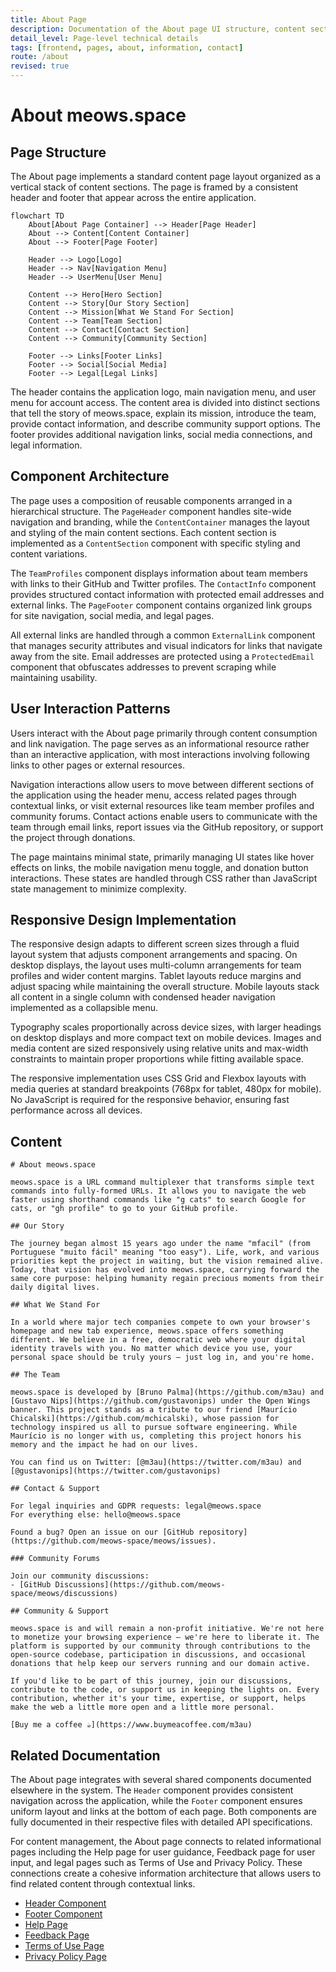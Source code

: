 ```yaml
---
title: About Page
description: Documentation of the About page UI structure, content sections, and layout
detail_level: Page-level technical details
tags: [frontend, pages, about, information, contact]
route: /about
revised: true
---
```


# About meows.space

## Page Structure

The About page implements a standard content page layout organized as a vertical stack of content sections. The page is framed by a consistent header and footer that appear across the entire application.

```mermaid
flowchart TD
    About[About Page Container] --> Header[Page Header]
    About --> Content[Content Container]
    About --> Footer[Page Footer]

    Header --> Logo[Logo]
    Header --> Nav[Navigation Menu]
    Header --> UserMenu[User Menu]

    Content --> Hero[Hero Section]
    Content --> Story[Our Story Section]
    Content --> Mission[What We Stand For Section]
    Content --> Team[Team Section]
    Content --> Contact[Contact Section]
    Content --> Community[Community Section]

    Footer --> Links[Footer Links]
    Footer --> Social[Social Media]
    Footer --> Legal[Legal Links]
```

The header contains the application logo, main navigation menu, and user menu for account access. The content area is divided into distinct sections that tell the story of meows.space, explain its mission, introduce the team, provide contact information, and describe community support options. The footer provides additional navigation links, social media connections, and legal information.

## Component Architecture

The page uses a composition of reusable components arranged in a hierarchical structure. The `PageHeader` component handles site-wide navigation and branding, while the `ContentContainer` manages the layout and styling of the main content sections. Each content section is implemented as a `ContentSection` component with specific styling and content variations.

The `TeamProfiles` component displays information about team members with links to their GitHub and Twitter profiles. The `ContactInfo` component provides structured contact information with protected email addresses and external links. The `PageFooter` component contains organized link groups for site navigation, social media, and legal pages.

All external links are handled through a common `ExternalLink` component that manages security attributes and visual indicators for links that navigate away from the site. Email addresses are protected using a `ProtectedEmail` component that obfuscates addresses to prevent scraping while maintaining usability.

## User Interaction Patterns

Users interact with the About page primarily through content consumption and link navigation. The page serves as an informational resource rather than an interactive application, with most interactions involving following links to other pages or external resources.

Navigation interactions allow users to move between different sections of the application using the header menu, access related pages through contextual links, or visit external resources like team member profiles and community forums. Contact actions enable users to communicate with the team through email links, report issues via the GitHub repository, or support the project through donations.

The page maintains minimal state, primarily managing UI states like hover effects on links, the mobile navigation menu toggle, and donation button interactions. These states are handled through CSS rather than JavaScript state management to minimize complexity.

## Responsive Design Implementation

The responsive design adapts to different screen sizes through a fluid layout system that adjusts component arrangements and spacing. On desktop displays, the layout uses multi-column arrangements for team profiles and wider content margins. Tablet layouts reduce margins and adjust spacing while maintaining the overall structure. Mobile layouts stack all content in a single column with condensed header navigation implemented as a collapsible menu.

Typography scales proportionally across device sizes, with larger headings on desktop displays and more compact text on mobile devices. Images and media content are sized responsively using relative units and max-width constraints to maintain proper proportions while fitting available space.

The responsive implementation uses CSS Grid and Flexbox layouts with media queries at standard breakpoints (768px for tablet, 480px for mobile). No JavaScript is required for the responsive behavior, ensuring fast performance across all devices.

## Content

```text
# About meows.space

meows.space is a URL command multiplexer that transforms simple text commands into fully-formed URLs. It allows you to navigate the web faster using shorthand commands like "g cats" to search Google for cats, or "gh profile" to go to your GitHub profile.

## Our Story

The journey began almost 15 years ago under the name "mfacil" (from Portuguese "muito fácil" meaning "too easy"). Life, work, and various priorities kept the project in waiting, but the vision remained alive. Today, that vision has evolved into meows.space, carrying forward the same core purpose: helping humanity regain precious moments from their daily digital lives.

## What We Stand For

In a world where major tech companies compete to own your browser's homepage and new tab experience, meows.space offers something different. We believe in a free, democratic web where your digital identity travels with you. No matter which device you use, your personal space should be truly yours – just log in, and you're home.

## The Team

meows.space is developed by [Bruno Palma](https://github.com/m3au) and [Gustavo Nips](https://github.com/gustavonips) under the Open Wings banner. This project stands as a tribute to our friend [Maurício Chicalski](https://github.com/mchicalski), whose passion for technology inspired us all to pursue software engineering. While Maurício is no longer with us, completing this project honors his memory and the impact he had on our lives.

You can find us on Twitter: [@m3au](https://twitter.com/m3au) and [@gustavonips](https://twitter.com/gustavonips)

## Contact & Support

For legal inquiries and GDPR requests: legal@meows.space
For everything else: hello@meows.space

Found a bug? Open an issue on our [GitHub repository](https://github.com/meows-space/meows/issues).

### Community Forums

Join our community discussions:
- [GitHub Discussions](https://github.com/meows-space/meows/discussions)

## Community & Support

meows.space is and will remain a non-profit initiative. We're not here to monetize your browsing experience – we're here to liberate it. The platform is supported by our community through contributions to the open-source codebase, participation in discussions, and occasional donations that help keep our servers running and our domain active.

If you'd like to be part of this journey, join our discussions, contribute to the code, or support us in keeping the lights on. Every contribution, whether it's your time, expertise, or support, helps make the web a little more open and a little more personal.

[Buy me a coffee ☕](https://www.buymeacoffee.com/m3au)
```

## Related Documentation

The About page integrates with several shared components documented elsewhere in the system. The `Header` component provides consistent navigation across the application, while the `Footer` component ensures uniform layout and links at the bottom of each page. Both components are fully documented in their respective files with detailed API specifications.

For content management, the About page connects to related informational pages including the Help page for user guidance, Feedback page for user input, and legal pages such as Terms of Use and Privacy Policy. These connections create a cohesive information architecture that allows users to find related content through contextual links.

- [Header Component](../components/Header.md)
- [Footer Component](../components/Footer.md)
- [Help Page](help.md)
- [Feedback Page](feedback.md)
- [Terms of Use Page](terms-of-use.md)
- [Privacy Policy Page](privacy-policy.md)
